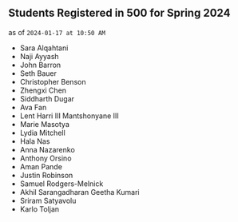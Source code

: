 ## Students Registered in 500 for Spring 2024

as of `2024-01-17 at 10:50 AM`

- Sara Alqahtani
- Naji Ayyash
- John Barron
- Seth Bauer
- Christopher Benson
- Zhengxi Chen
- Siddharth Dugar
- Ava Fan
- Lent Harri III Mantshonyane III
- Marie Masotya
- Lydia Mitchell
- Hala Nas
- Anna Nazarenko
- Anthony Orsino
- Aman Pande
- Justin Robinson
- Samuel Rodgers-Melnick
- Akhil Sarangadharan Geetha Kumari
- Sriram Satyavolu
- Karlo Toljan

